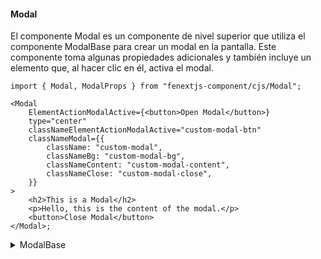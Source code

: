 #### Modal

El componente Modal es un componente de nivel superior que utiliza el componente ModalBase para crear un modal en la pantalla. Este componente toma algunas propiedades adicionales y también incluye un elemento que, al hacer clic en él, activa el modal.

```tsx
import { Modal, ModalProps } from "fenextjs-component/cjs/Modal";

<Modal
    ElementActionModalActive={<button>Open Modal</button>}
    type="center"
    classNameElementActionModalActive="custom-modal-btn"
    classNameModal={{
        className: "custom-modal",
        classNameBg: "custom-modal-bg",
        classNameContent: "custom-modal-content",
        classNameClose: "custom-modal-close",
    }}
>
    <h2>This is a Modal</h2>
    <p>Hello, this is the content of the modal.</p>
    <button>Close Modal</button>
</Modal>;
```

<details>
  <summary>ModalBase</summary>
  
El componente ModalBase es un componente que representa un modal o ventana emergente que se puede mostrar en la pantalla. El modal puede tener diferentes posiciones en la pantalla, como arriba, izquierda, derecha, abajo o en el centro. El modal puede activarse o desactivarse mediante la propiedad active, y también se puede cerrar haciendo clic en el icono de cierre.

```tsx
import { ModalBase, ModalBaseProps } from "fenextjs-component/cjs/Modal/Base";
const [isModalActive, setIsModalActive] = useState(false);

const handleOpenModal = () => {
    setIsModalActive(true);
};

const handleCloseModal = () => {
    setIsModalActive(false);
};

<button onClick={handleOpenModal}>Open Modal</button>;
<ModalBase
    active={isModalActive}
    type="center"
    onClose={handleCloseModal}
    className="custom-modal"
    classNameBg="custom-modal-bg"
    classNameContent="custom-modal-content"
    classNameClose="custom-modal-close"
>
    <h2>This is a Modal</h2>
    <p>Hello, this is the content of the modal.</p>
    <button onClick={handleCloseModal}>Close Modal</button>
</ModalBase>;
```

</details>
